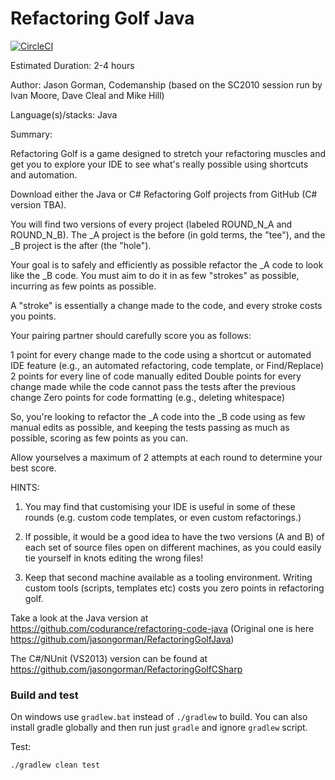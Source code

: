 # Refactoring Golf Java 

[![CircleCI](https://circleci.com/gh/codurance/refactoring-code-java/tree/master.svg?style=svg)](https://circleci.com/gh/codurance/refactoring-code-java/tree/master)


Estimated Duration: 2-4 hours

Author: Jason Gorman, Codemanship (based on the SC2010 session run by Ivan Moore, Dave Cleal and Mike Hill)

Language(s)/stacks: Java

Summary:

Refactoring Golf is a game designed to stretch your refactoring muscles and get you to explore your IDE to see what's really possible using shortcuts and automation.

Download either the Java or C# Refactoring Golf projects from GitHub (C# version TBA). 

You will find two versions of every project (labeled ROUND_N_A and ROUND_N_B). The _A project is the before (in gold terms, the "tee"), and the _B project is the after (the "hole").

Your goal is to safely and efficiently as possible refactor the _A code to look like the _B code. You must aim to do it in as few "strokes" as possible, incurring as few points as possible.

A "stroke" is essentially a change made to the code, and every stroke costs you points.

Your pairing partner should carefully score you as follows:

1 point for every change made to the code using a shortcut or automated IDE feature (e.g., an automated refactoring, code template, or Find/Replace)
2 points for every line of code manually edited
Double points for every change made while the code cannot pass the tests after the previous change
Zero points for code formatting (e.g., deleting whitespace)

So, you're looking to refactor the _A code into the _B code using as few manual edits as possible, and keeping the tests passing as much as possible, scoring as few points as you can.

Allow yourselves a maximum of 2 attempts at each round to determine your best score.

HINTS: 

1. You may find that customising your IDE is useful in some of these rounds (e.g. custom code templates, or even custom refactorings.)

2. If possible, it would be a good idea to have the two versions (A and B) of each set of source files open on different machines, as you could easily tie yourself in knots editing the wrong files!

3. Keep that second machine available as a tooling environment. Writing custom tools (scripts, templates etc) costs you zero points in refactoring golf.

Take a look at the Java version at https://github.com/codurance/refactoring-code-java (Original one is here https://github.com/jasongorman/RefactoringGolfJava)

The C#/NUnit (VS2013) version can be found at https://github.com/jasongorman/RefactoringGolfCSharp

### Build and test

On windows use `gradlew.bat` instead of `./gradlew` to build.
You can also install gradle globally and then run just `gradle` and ignore `gradlew` script.

Test:

    ./gradlew clean test



